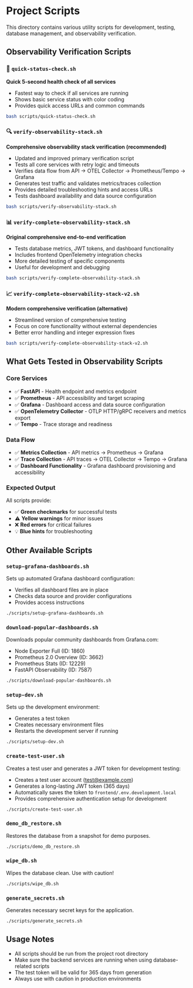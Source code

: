 # Project Scripts

This directory contains various utility scripts for development, testing, database management, and observability verification.

## Observability Verification Scripts

### 🚀 `quick-status-check.sh`
**Quick 5-second health check of all services**
- Fastest way to check if all services are running
- Shows basic service status with color coding
- Provides quick access URLs and common commands

```bash
bash scripts/quick-status-check.sh
```

### 🔍 `verify-observability-stack.sh`
**Comprehensive observability stack verification (recommended)**
- Updated and improved primary verification script
- Tests all core services with retry logic and timeouts
- Verifies data flow from API → OTEL Collector → Prometheus/Tempo → Grafana
- Generates test traffic and validates metrics/traces collection
- Provides detailed troubleshooting hints and access URLs
- Tests dashboard availability and data source configuration

```bash
bash scripts/verify-observability-stack.sh
```

### 📊 `verify-complete-observability-stack.sh`
**Original comprehensive end-to-end verification**
- Tests database metrics, JWT tokens, and dashboard functionality
- Includes frontend OpenTelemetry integration checks
- More detailed testing of specific components
- Useful for development and debugging

```bash
bash scripts/verify-complete-observability-stack.sh
```

### 📈 `verify-complete-observability-stack-v2.sh`
**Modern comprehensive verification (alternative)**
- Streamlined version of comprehensive testing
- Focus on core functionality without external dependencies
- Better error handling and integer expression fixes

```bash
bash scripts/verify-complete-observability-stack-v2.sh
```

## What Gets Tested in Observability Scripts

### Core Services
- ✅ **FastAPI** - Health endpoint and metrics endpoint
- ✅ **Prometheus** - API accessibility and target scraping
- ✅ **Grafana** - Dashboard access and data source configuration
- ✅ **OpenTelemetry Collector** - OTLP HTTP/gRPC receivers and metrics export
- ✅ **Tempo** - Trace storage and readiness

### Data Flow
- ✅ **Metrics Collection** - API metrics → Prometheus → Grafana
- ✅ **Trace Collection** - API traces → OTEL Collector → Tempo → Grafana
- ✅ **Dashboard Functionality** - Grafana dashboard provisioning and accessibility

### Expected Output
All scripts provide:
- ✅ **Green checkmarks** for successful tests
- ⚠️ **Yellow warnings** for minor issues
- ❌ **Red errors** for critical failures
- 💡 **Blue hints** for troubleshooting

## Other Available Scripts

### `setup-grafana-dashboards.sh`
Sets up automated Grafana dashboard configuration:
- Verifies all dashboard files are in place
- Checks data source and provider configurations
- Provides access instructions

```bash
./scripts/setup-grafana-dashboards.sh
```

### `download-popular-dashboards.sh`
Downloads popular community dashboards from Grafana.com:
- Node Exporter Full (ID: 1860)
- Prometheus 2.0 Overview (ID: 3662)  
- Prometheus Stats (ID: 12229)
- FastAPI Observability (ID: 7587)

```bash
./scripts/download-popular-dashboards.sh
```

### `setup-dev.sh`
Sets up the development environment:
- Generates a test token
- Creates necessary environment files
- Restarts the development server if running

```bash
./scripts/setup-dev.sh
```

### `create-test-user.sh`
Creates a test user and generates a JWT token for development testing:
- Creates a test user account (test@example.com)
- Generates a long-lasting JWT token (365 days)
- Automatically saves the token to `frontend/.env.development.local`
- Provides comprehensive authentication setup for development

```bash
./scripts/create-test-user.sh
```

### `demo_db_restore.sh`
Restores the database from a snapshot for demo purposes.

```bash
./scripts/demo_db_restore.sh
```

### `wipe_db.sh`
Wipes the database clean. Use with caution!

```bash
./scripts/wipe_db.sh
```

### `generate_secrets.sh`
Generates necessary secret keys for the application.

```bash
./scripts/generate_secrets.sh
```

## Usage Notes

- All scripts should be run from the project root directory
- Make sure the backend services are running when using database-related scripts
- The test token will be valid for 365 days from generation
- Always use with caution in production environments
